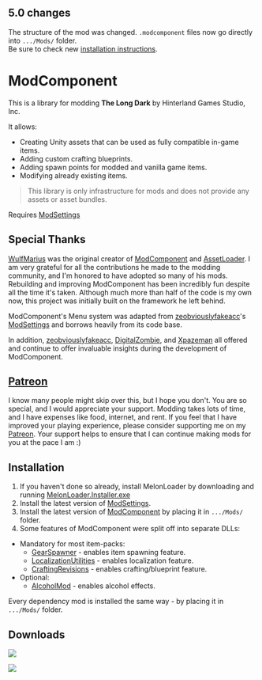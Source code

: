 ## 5.0 changes
The structure of the mod was changed. `.modcomponent` files now go directly into `.../Mods/` folder.  
Be sure to check new [installation instructions](#installation).

# ModComponent

This is a library for modding **The Long Dark** by Hinterland Games Studio, Inc.

It allows:

* Creating Unity assets that can be used as fully compatible in-game items.
* Adding custom crafting blueprints.
* Adding spawn points for modded and vanilla game items.
* Modifying already existing items.

> This library is only infrastructure for mods and does not provide any assets or asset bundles.

Requires [ModSettings](https://github.com/zeobviouslyfakeacc/ModSettings)

## Special Thanks

[WulfMarius](https://github.com/WulfMarius) was the original creator of [ModComponent](https://github.com/WulfMarius/ModComponent) and [AssetLoader](https://github.com/WulfMarius/AssetLoader). I am very grateful for all the contributions he made to the modding community, and I'm honored to have adopted so many of his mods. Rebuilding and improving ModComponent has been incredibly fun despite all the time it's taken. Although much more than half of the code is my own now, this project was initially built on the framework he left behind.

ModComponent's Menu system was adapted from [zeobviouslyfakeacc](https://github.com/zeobviouslyfakeacc)'s [ModSettings](https://github.com/zeobviouslyfakeacc/ModSettings) and borrows heavily from its code base.

In addition, [zeobviouslyfakeacc](https://github.com/zeobviouslyfakeacc), [DigitalZombie](https://github.com/DigitalzombieTLD), and [Xpazeman](https://github.com/Xpazeman) all offered and continue to offer invaluable insights during the development of ModComponent.

## [Patreon](https://www.patreon.com/ds5678)

I know many people might skip over this, but I hope you don't. You are so special, and I would appreciate your support. Modding takes lots of time, and I have expenses like food, internet, and rent. If you feel that I have improved your playing experience, please consider supporting me on my [Patreon](https://www.patreon.com/ds5678). Your support helps to ensure that I can continue making mods for you at the pace I am :)

## Installation

1. If you haven't done so already, install MelonLoader by downloading and running [MelonLoader.Installer.exe](https://github.com/HerpDerpinstine/MelonLoader/releases/latest/download/MelonLoader.Installer.exe)
2. Install the latest version of [ModSettings](https://github.com/zeobviouslyfakeacc/ModSettings/releases/latest).
3. Install the latest version of [ModComponent](https://github.com/ds5678/ModComponent/releases/latest) by placing it in `.../Mods/` folder.
4. Some features of ModComponent were split off into separate DLLs:
- Mandatory for most item-packs:
  - [GearSpawner](https://github.com/ds5678/GearSpawner/releases/latest) - enables item spawning feature.
  - [LocalizationUtilities](https://github.com/ds5678/LocalizationUtilities/releases/latest) - enables localization feature.
  - [CraftingRevisions](https://github.com/ds5678/CraftingRevisions/releases/latest) - enables crafting/blueprint feature.
- Optional:
  - [AlcoholMod](https://github.com/ds5678/AlcoholMod/releases/latest) - enables alcohol effects.

 Every dependency mod is installed the same way - by placing it in `.../Mods/` folder.

## Downloads

![](https://img.shields.io/github/downloads/ds5678/ModComponent/total.svg)

![](https://img.shields.io/github/downloads/ds5678/ModComponent/latest/total.svg)
